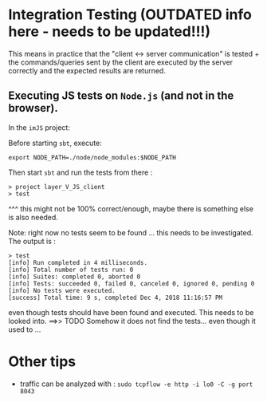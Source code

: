 # Integration Testing (OUTDATED info here - needs to be updated!!!)
This means in practice that the "client <-> server communication" is tested +
the commands/queries sent by the client are executed by the server correctly and
the expected results are returned.


## Executing JS tests on `Node.js` (and not in the browser).

In the `imJS` project:

Before starting `sbt`, execute:

`export NODE_PATH=./node/node_modules:$NODE_PATH`

Then start `sbt` and run the tests from there :

```
> project layer_V_JS_client
> test
```

^^^ this might not be 100% correct/enough, maybe there is something else is also needed.

Note: right now no tests seem to be found ... this needs to be investigated.
The output is :

```
> test
[info] Run completed in 4 milliseconds.
[info] Total number of tests run: 0
[info] Suites: completed 0, aborted 0
[info] Tests: succeeded 0, failed 0, canceled 0, ignored 0, pending 0
[info] No tests were executed.
[success] Total time: 9 s, completed Dec 4, 2018 11:16:57 PM
```
even though tests should have been found and executed. This needs to be looked into. ==>> TODO
Somehow it does not find the tests... even though it used to ...


# Other tips

- traffic can be analyzed with :  `sudo tcpflow -e http -i lo0 -C -g port 8043`
